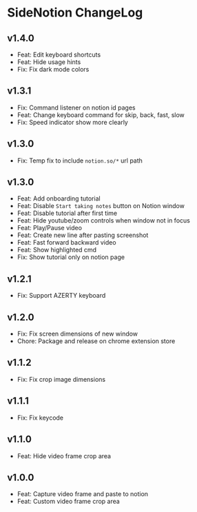# SideNotion ChangeLog

## v1.4.0

- Feat: Edit keyboard shortcuts
- Feat: Hide usage hints
- Fix: Fix dark mode colors

## v1.3.1

- Fix: Command listener on notion id pages
- Feat: Change keyboard command for skip, back, fast, slow
- Fix: Speed indicator show more clearly

## v1.3.0

- Fix: Temp fix to include `notion.so/*` url path

## v1.3.0

- Feat: Add onboarding tutorial
- Feat: Disable `Start taking notes` button on Notion window
- Feat: Disable tutorial after first time
- Feat: Hide youtube/zoom controls when window not in focus
- Feat: Play/Pause video
- Feat: Create new line after pasting screenshot
- Feat: Fast forward backward video
- Feat: Show highlighted cmd
- Fix: Show tutorial only on notion page

## v1.2.1

- Fix: Support AZERTY keyboard

## v1.2.0

- Fix: Fix screen dimensions of new window
- Chore: Package and release on chrome extension store

## v1.1.2

- Fix: Fix crop image dimensions

## v1.1.1

- Fix: Fix keycode

## v1.1.0

- Feat: Hide video frame crop area

## v1.0.0

- Feat: Capture video frame and paste to notion
- Feat: Custom video frame crop area
